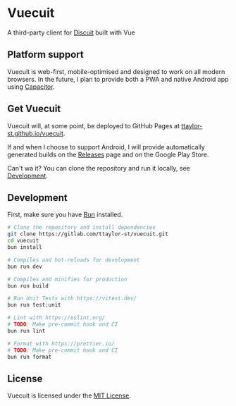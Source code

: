 # Vuecuit

A third-party client for [Discuit] built with Vue

## Platform support

Vuecuit is web-first, mobile-optimised and designed to work on all modern browsers.
In the future, I plan to provide both a PWA and native Android app using [Capacitor].

## Get Vuecuit

Vuecuit will, at some point, be deployed to GitHub Pages at 
[ttaylor-st.github.io/vuecuit](https://ttaylor-st.github.io/vuecuit).

If and when I choose to support Android, I will provide automatically generated builds on the
[Releases](https://github.com/ttaylor-st/vuecuit/releases) page and on the Google Play Store.

Can't wa it? You can clone the repository and run it locally, see [Development](#development).


## Development

First, make sure you have [Bun] installed.

```sh
# Clone the repository and install dependencies
git clone https://gitlab.com/ttaylor-st/vuecuit.git
cd vuecuit
bun install

# Compiles and hot-reloads for development
bun run dev

# Compiles and minifies for production
bun run build

# Run Unit Tests with https://vitest.dev/
bun run test:unit

# Lint with https://eslint.org/
# TODO: Make pre-commit hook and CI
bun run lint

# Format with https://prettier.io/
# TODO: Make pre-commit hook and CI
bun run format

```

## License

Vuecuit is licensed under the [MIT License](LICENSE).

[Discuit]: https://discuit.net/
[Capacitor]: https://capacitorjs.com/
[Bun]: https://bun.sh/


